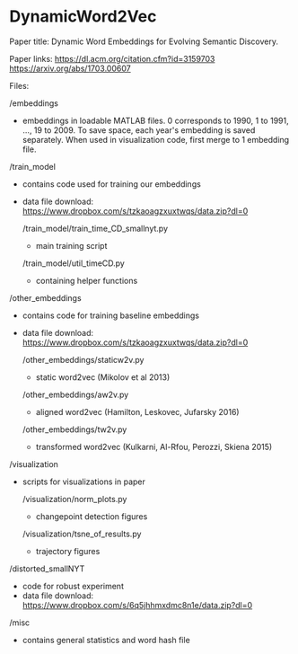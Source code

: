 # DynamicWord2Vec
Paper title:
Dynamic Word Embeddings for Evolving Semantic Discovery. 

Paper links:
https://dl.acm.org/citation.cfm?id=3159703
https://arxiv.org/abs/1703.00607

Files:

/embeddings
 - embeddings in loadable MATLAB files. 0 corresponds to 1990, 1 to 1991, ..., 19 to 2009.
 To save space, each year's embedding is saved separately. When used in visualization code, first merge to 1 embedding file.
 
/train_model
 - contains code used for training our embeddings
 - data file download: https://www.dropbox.com/s/tzkaoagzxuxtwqs/data.zip?dl=0
 
    /train_model/train_time_CD_smallnyt.py
     - main training script

    /train_model/util_timeCD.py
     - containing helper functions

/other_embeddings
 - contains code for training baseline embeddings
 - data file download: https://www.dropbox.com/s/tzkaoagzxuxtwqs/data.zip?dl=0
 
   /other_embeddings/staticw2v.py
    - static word2vec (Mikolov et al 2013)
    
   /other_embeddings/aw2v.py
    - aligned word2vec (Hamilton, Leskovec, Jufarsky 2016)
    
   /other_embeddings/tw2v.py
    - transformed word2vec (Kulkarni, Al-Rfou, Perozzi, Skiena 2015)
    
/visualization
 - scripts for visualizations in paper
 
   /visualization/norm_plots.py
    - changepoint detection figures
    
   /visualization/tsne_of_results.py
    - trajectory figures
    
/distorted_smallNYT
 - code for robust experiment
 - data file download: https://www.dropbox.com/s/6q5jhhmxdmc8n1e/data.zip?dl=0
 
/misc
 - contains general statistics and word hash file
